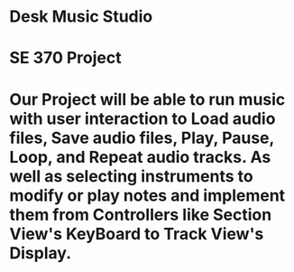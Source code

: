 # Desk Music Studio
# SE 370 Project
# Our Project will be able to run music with user interaction to Load audio files, Save audio files, Play, Pause, Loop, and Repeat audio tracks. As well as selecting instruments to modify or play notes and implement them from Controllers like Section View's KeyBoard to Track View's Display.  
